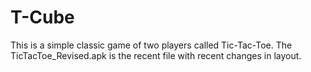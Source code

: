 # T-Cube
This is a simple classic game of two players called Tic-Tac-Toe.
The TicTacToe_Revised.apk is the recent file with recent changes in layout.
